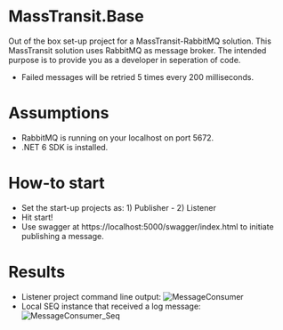 # MassTransit.Base
Out of the box set-up project for a MassTransit-RabbitMQ solution. This MassTransit solution uses RabbitMQ as message broker. The intended purpose is to provide you as a developer in seperation of code.
- Failed messages will be retried 5 times every 200 milliseconds.

# Assumptions
- RabbitMQ is running on your localhost on port 5672.
- .NET 6 SDK is installed.

# How-to start
- Set the start-up projects as: 1) Publisher - 2) Listener
- Hit start!
- Use swagger at https://localhost:5000/swagger/index.html to initiate publishing a message.

# Results
- Listener project command line output: ![MessageConsumer](https://user-images.githubusercontent.com/4559120/116606406-f9d5e100-a930-11eb-8b69-8361997226fc.PNG)
- Local SEQ instance that received a log message: ![MessageConsumer_Seq](https://user-images.githubusercontent.com/4559120/116606412-fc383b00-a930-11eb-93a4-5340ca4ff2ba.PNG)
